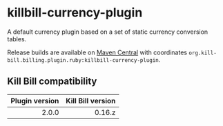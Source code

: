 killbill-currency-plugin
========================

A default currency plugin based on a set of static currency conversion tables.

Release builds are available on [Maven Central](http://search.maven.org/#search%7Cga%7C1%7Cg%3A%22org.kill-bill.billing.plugin.ruby%22%20AND%20a%3A%22killbill-currency-plugin%22) with coordinates `org.kill-bill.billing.plugin.ruby:killbill-currency-plugin`.

Kill Bill compatibility
-----------------------

| Plugin version | Kill Bill version |
| -------------: | ----------------: |
| 2.0.0          | 0.16.z            |

